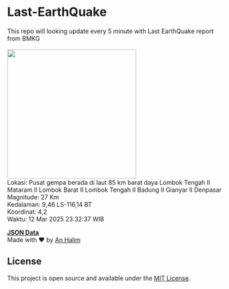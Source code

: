 # Last-EarthQuake
This repo will looking update every 5 minute with Last EarthQuake report from BMKG
<br>
<br>
<img src="undefined" width="300"/>
<br>
Lokasi: Pusat gempa berada di laut 85 km barat daya Lombok Tengah  II Mataram II Lombok Barat II Lombok Tengah II Badung II Gianyar II Denpasar <br>
Magnitude: 27 Km <br>
Kedalaman: 9,46 LS-116,14 BT <br>
Koordinat: 4,2 <br>
Waktu: 12 Mar 2025 23:32:37 WIB <br>

<a href="./data/data.json">**JSON Data**</a>
<br>
Made with ❤️ by <a href="https://github.com/an-halim">An Halim</a>
## License

This project is open source and available under the [MIT License](LICENSE).
